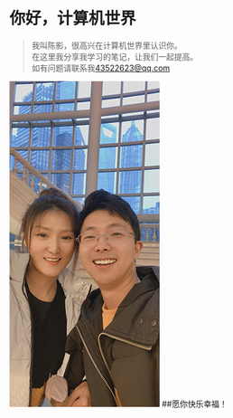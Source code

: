 # 你好，计算机世界

> 我叫陈影，很高兴在计算机世界里认识你。
> <br>在这里我分享我学习的笔记，让我们一起提高。
> <br>如有问题请联系我[43522623@qq.com](mailto:43522623@qq.com)

![MyPicture](/pics/us.jpg "Taoying and I")
##愿你快乐幸福！